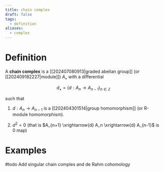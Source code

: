 ```yaml
---
title: chain complex
draft: false
tags:
  - definition
aliases:
  - complex
---
```

# Definition
A **chain complex** is a [[202407080913|graded abelian group]] (or [[202409182227|module]]) $A_\bullet$ with a differential 

$$d_\bullet = (d:A_n \longrightarrow A_{n-1})_{n\in \mathbb{Z}}$$

such that 
1. $d:A_n \to A_{n-1}$ is a [[202404301514|group homomorphism]] (or R-module homomorphism). 

2. $d^2 = 0$ (that is $A_{n+1} \xrightarrow{d} A_n \xrightarrow{d} A_{n-1}$ is 0 map) 

# Examples
#todo Add singular chain comples and de Rahm cohomology